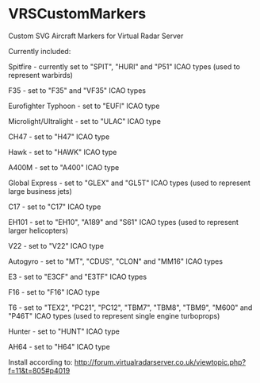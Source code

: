 # VRSCustomMarkers
Custom SVG Aircraft Markers for Virtual Radar Server

Currently included:

Spitfire - currently set to "SPIT",  "HURI" and "P51" ICAO types (used to represent warbirds)

F35 - set to "F35" and "VF35" ICAO types

Eurofighter Typhoon - set to "EUFI" ICAO type

Microlight/Ultralight - set to "ULAC" ICAO type

CH47 - set to "H47" ICAO type

Hawk - set to "HAWK" ICAO type

A400M - set to "A400" ICAO type

Global Express - set to "GLEX" and "GL5T" ICAO types (used to represent large business jets)

C17 - set to "C17" ICAO type

EH101 - set to "EH10", "A189" and "S61" ICAO types (used to represent larger helicopters)

V22 - set to "V22" ICAO type

Autogyro - set to "MT", "CDUS", "CLON" and "MM16" ICAO types

E3 - set to "E3CF" and "E3TF" ICAO types

F16 - set to "F16" ICAO type

T6 - set to "TEX2", "PC21", "PC12", "TBM7", "TBM8", "TBM9", "M600" and "P46T" ICAO types (used to represent single engine turboprops)

Hunter - set to "HUNT" ICAO type

AH64 - set to "H64" ICAO type

Install according to: http://forum.virtualradarserver.co.uk/viewtopic.php?f=11&t=805#p4019
